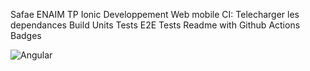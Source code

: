 

Safae ENAIM
TP Ionic
Developpement Web mobile 
CI:
Telecharger les dependances
Build
Units Tests
E2E Tests
Readme with Github Actions Badges

![Angular](https://github.com/safae-enaim/secondProject/workflows/Angular/badge.svg)
